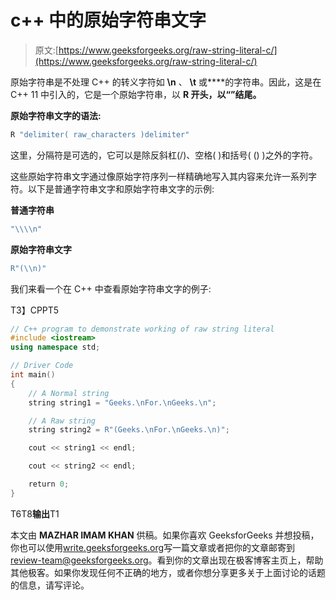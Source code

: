 # c++ 中的原始字符串文字

> 原文:[https://www.geeksforgeeks.org/raw-string-literal-c/](https://www.geeksforgeeks.org/raw-string-literal-c/)

原始字符串是不处理 C++ 的转义字符如 **\n** 、 **\t** 或**\**的字符串。因此，这是在 C++ 11 中引入的，它是一个原始字符串，以 **R 开头，以“”结尾。**

**原始字符串文字的语法:**

```cpp
R "delimiter( raw_characters )delimiter"
```

这里，分隔符是可选的，它可以是除反斜杠(/)、空格( )和括号( () )之外的字符。

这些原始字符串文字通过像原始字符序列一样精确地写入其内容来允许一系列字符。以下是普通字符串文字和原始字符串文字的示例:

**普通字符串**

```cpp
"\\\\n"
```

**原始字符串文字**

```cpp
R"(\\n)"
```

我们来看一个在 C++ 中查看原始字符串文字的例子:

T3】CPPT5

```cpp
// C++ program to demonstrate working of raw string literal
#include <iostream>
using namespace std;

// Driver Code
int main()
{
    // A Normal string
    string string1 = "Geeks.\nFor.\nGeeks.\n";

    // A Raw string
    string string2 = R"(Geeks.\nFor.\nGeeks.\n)";

    cout << string1 << endl;

    cout << string2 << endl;

    return 0;
}
```

T6T8**输出**T1

本文由 **MAZHAR IMAM KHAN** 供稿。如果你喜欢 GeeksforGeeks 并想投稿，你也可以使用[write.geeksforgeeks.org](http://www.write.geeksforgeeks.org)写一篇文章或者把你的文章邮寄到 review-team@geeksforgeeks.org。看到你的文章出现在极客博客主页上，帮助其他极客。如果你发现任何不正确的地方，或者你想分享更多关于上面讨论的话题的信息，请写评论。